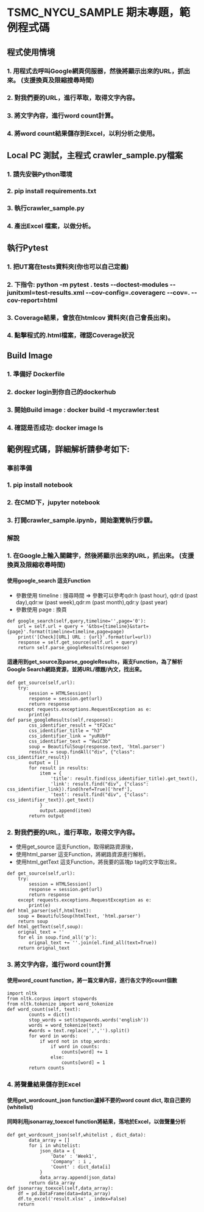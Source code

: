 # TSMC_NYCU_SAMPLE 期末專題，範例程式碼

## 程式使用情境
### 1. 用程式去呼叫Google網頁伺服器，然後將顯示出來的URL，抓出來。 (支援換頁及限縮搜尋時間)
### 2. 對我們要的URL，進行萃取，取得文字內容。
### 3. 將文字內容，進行word count計算。
### 4. 將word count結果儲存到Excel，以利分析之使用。

## Local PC 測試，主程式 crawler_sample.py檔案
### 1. 請先安裝Python環境
### 2. pip install requirements.txt
### 3. 執行crawler_sample.py
### 4. 產出Excel 檔案，以做分析。

## 執行Pytest
### 1. 把UT寫在tests資料夾(你也可以自己定義)
### 2. 下指令: python -m pytest . tests --doctest-modules --junitxml=test-results.xml --cov-config=.coveragerc --cov=. --cov-report=html
### 3. Coverage結果，會放在htmlcov 資料夾(自己會長出來)。
### 4. 點擊程式的.html檔案，確認Coverage狀況

## Build Image
### 1. 準備好 Dockerfile
### 2. docker login到你自己的dockerhub
### 3. 開始Build image : docker build -t mycrawler:test
### 4. 確認是否成功: docker image ls	

## 範例程式碼，詳細解析請參考如下:
### 事前準備
### 1. pip install notebook
### 2. 在CMD下，jupyter notebook
### 3. 打開crawler_sample.ipynb，開始瀏覽執行步驟。

### 解說
### 1. 在Google上輸入關鍵字，然後將顯示出來的URL，抓出來。 (支援換頁及限縮收尋時間)
#### 使用google_search 這支Function
- 參數使用 timeline : 搜尋時間 => 參數可以參考qdr:h (past hour), qdr:d (past day),qdr:w (past week),qdr:m (past month),qdr:y (past year)
- 參數使用 page : 換頁
```
def google_search(self,query,timeline='',page='0'):
    url = self.url + query + '&tbs={timeline}&start={page}'.format(timeline=timeline,page=page)
    print('[Check][URL] URL : {url}'.format(url=url))
    response = self.get_source(self.url + query)
    return self.parse_googleResults(response)
```
    
####  這邊用到get_source及parse_googleResults，兩支Function，為了解析Google Search網路資源，並將URL/標題/內文，找出來。
```
def get_source(self,url):
    try:
        session = HTMLSession()
        response = session.get(url)
        return response
    except requests.exceptions.RequestException as e:
        print(e)
def parse_googleResults(self,response):
        css_identifier_result = "tF2Cxc"
        css_identifier_title = "h3"
        css_identifier_link = "yuRUbf"
        css_identifier_text = "VwiC3b"
        soup = BeautifulSoup(response.text, 'html.parser')
        results = soup.findAll("div", {"class": css_identifier_result})
        output = []
        for result in results:
            item = {
                'title': result.find(css_identifier_title).get_text(),
                'link': result.find("div", {"class": css_identifier_link}).find(href=True)['href'],
                'text': result.find("div", {"class": css_identifier_text}).get_text()
            }
            output.append(item)
        return output
 ```
       
### 2. 對我們要的URL，進行萃取，取得文字內容。
- 使用get_source 這支Function，取得網路資源後，
- 使用html_parser 這支Function，將網路資源進行解析。
- 使用html_getText 這支Function，將我要的區塊p tag的文字取出來。
```
def get_source(self,url):
    try:
        session = HTMLSession()
        response = session.get(url)
        return response
    except requests.exceptions.RequestException as e:
        print(e)
def html_parser(self,htmlText):
    soup = BeautifulSoup(htmlText, 'html.parser')
    return soup
def html_getText(self,soup):
    orignal_text = ''
    for el in soup.find_all('p'):
        orignal_text += ''.join(el.find_all(text=True))
    return orignal_text
```
    
### 3. 將文字內容，進行word count計算
#### 使用word_count function，將一篇文章內容，進行各文字的count個數
```
import nltk
from nltk.corpus import stopwords
from nltk.tokenize import word_tokenize
def word_count(self, text):
        counts = dict()
        stop_words = set(stopwords.words('english'))
        words = word_tokenize(text)
        #words = text.replace(',','').split()
        for word in words:
            if word not in stop_words:
                if word in counts:
                    counts[word] += 1
                else:
                    counts[word] = 1
        return counts
```
        
### 4. 將聲量結果儲存到Excel
#### 使用get_wordcount_json function濾掉不要的word count dict, 取自己要的(whitelist)
#### 同時利用jsonarray_toexcel function將結果，落地於Excel，以做聲量分析
```
def get_wordcount_json(self,whitelist , dict_data):
        data_array = []
        for i in whitelist:
            json_data = {
                'Date' : 'Week1',
                'Company' : i , 
                'Count' : dict_data[i]
            }
            data_array.append(json_data)
        return data_array
def jsonarray_toexcel(self,data_array):
    df = pd.DataFrame(data=data_array)
    df.to_excel('result.xlsx' , index=False)
    return
```







